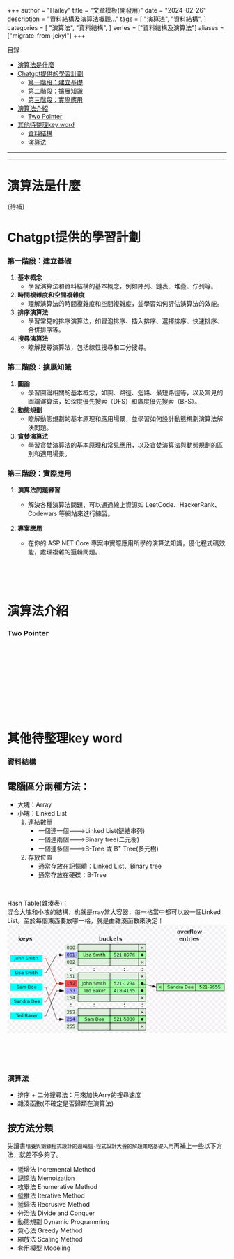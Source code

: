 +++
author = "Hailey"
title = "文章模板(開發用)"
date = "2024-02-26"
description = "資料結構及演算法概觀…"
tags = [
    "演算法",
    "資料結構",
]
categories = [
    "演算法",
    "資料結構",
]
series = ["資料結構及演算法"]
aliases = ["migrate-from-jekyl"]
+++



目錄
- [演算法是什麼](#演算法是什麼)
- [Chatgpt提供的學習計劃](#chatgpt提供的學習計劃)
    - [第一階段：建立基礎](#第一階段建立基礎)
    - [第二階段：擴展知識](#第二階段擴展知識)
    - [第三階段：實際應用](#第三階段實際應用)
- [演算法介紹](#演算法介紹)
    - [Two Pointer](#two-pointer)
- [其他待整理key word](#其他待整理key-word)
    - [資料結構](#資料結構)
    - [演算法](#演算法)

---

---
  

演算法是什麼
===

{待補}



Chatgpt提供的學習計劃 
===


### 第一階段：建立基礎

1. **基本概念**
   - 學習演算法和資料結構的基本概念，例如陣列、鏈表、堆疊、佇列等。
2. **時間複雜度和空間複雜度**
   - 理解演算法的時間複雜度和空間複雜度，並學習如何評估演算法的效能。
3. **排序演算法**
   - 學習常見的排序演算法，如冒泡排序、插入排序、選擇排序、快速排序、合併排序等。
4. **搜尋演算法**
   - 瞭解搜尋演算法，包括線性搜尋和二分搜尋。

### 第二階段：擴展知識

1. **圖論**
   - 學習圖論相關的基本概念，如圖、路徑、迴路、最短路徑等，以及常見的圖論演算法，如深度優先搜索（DFS）和廣度優先搜索（BFS）。
2. **動態規劃**
   - 瞭解動態規劃的基本原理和應用場景，並學習如何設計動態規劃演算法解決問題。
3. **貪婪演算法**
   - 學習貪婪演算法的基本原理和常見應用，以及貪婪演算法與動態規劃的區別和適用場景。

### 第三階段：實際應用

1. **演算法問題練習**

   - 解決各種演算法問題，可以通過線上資源如 LeetCode、HackerRank、Codewars 等網站來進行練習。

2. **專案應用**

   - 在你的 ASP.NET Core 專案中實際應用所學的演算法知識，優化程式碼效能，處理複雜的邏輯問題。  
     
<br>
<br>
<br>

演算法介紹
===

### Two Pointer


<br>
<br>
<br><br>
<br>
<br><br>
<br>
<br>



其他待整理key word
===

### 資料結構
## 電腦區分兩種方法：<!-- omit in toc -->
* 大塊：Array
* 小塊：Linked List
   1. 連結數量
      *  一個連一個--->Linked List(鏈結串列)  
      * 一個連兩個--->Binary tree(二元樹)  
      * 一個連多個--->B-Tree 或 B<sup>+</sup> Tree(多元樹)
   2. 存放位置
      * 通常存放在記憶體：Linked List、Binary tree
      * 通常存放在硬碟：B-Tree

<br>
  
Hash Table(雜湊表)：  
混合大塊和小塊的結構，也就是rray當大容器，每一格當中都可以放一個Linked List。至於每個東西要放哪一格，就是由雜湊函數來決定！
![Hash Table1](imgs/Hashtable1.png)


<br>
<br><br>

### 演算法  
* 排序 + 二分搜尋法：用來加快Arry的搜尋速度
* 雜湊函數(不確定是否歸類在演算法)

## 按方法分類 <!-- omit in toc -->
先讀書`培養與鍛鍊程式設計的邏輯腦-程式設計大賫的解題策略基礎入門`再補上一些以下方法，就差不多夠了。
 * 遞增法 Incremental Method
 * 記憶法 Memoization
 * 枚舉法 Enumerative Method
 * 遞推法 Iterative Method
 * 遞歸法 Recrusive Method
 * 分治法 Divide and Conquer
 * 動態規劃 Dynamic Programming
 * 貪心法 Greedy Method
 * 縮放法 Scaling Method
 * 套用模型 Modeling

